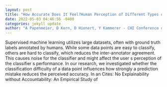 ```yaml
--- 
layout: post 
title: "How Accurate Does It Feel?Human Perception of Different Types of Classification Mistakes" 
date: 2022-05-03 04:46:56 -0400 
categories: jekyll update 
author: "A Papenmeier, D Kern, D Hienert, Y Kammerer - CHI Conference on Human , 2022" 
--- 
```

Supervised machine learning utilizes large datasets, often with ground truth labels annotated by humans. While some data points are easy to classify, others are hard to classify, which reduces the inter-annotator agreement. This causes noise for the classifier and might affect the user s perception of the classifier s performance. In our research, we investigated whether the classification difficulty of a data point influences how strongly a prediction mistake reduces the perceived accuracy. In an Cites: No Explainability without Accountability: An Empirical Study of